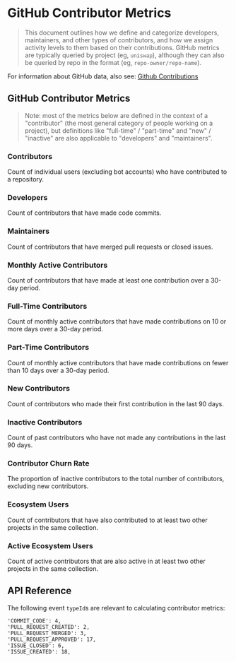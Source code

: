 # GitHub Contributor Metrics

> This document outlines how we define and categorize developers, maintainers, and other types of contributors, and how we assign activity levels to them based on their contributions. GitHub metrics are typically queried by project (eg, `uniswap`), although they can also be queried by repo in the format (eg, `repo-owner/repo-name`).

For information about GitHub data, also see: [Github Contributions](./github_contributions)

## GitHub Contributor Metrics

> Note: most of the metrics below are defined in the context of a "contributor" (the most general category of people working on a project), but definitions like "full-time" / "part-time" and "new" / "inactive" are also applicable to "developers" and "maintainers".

### Contributors

Count of individual users (excluding bot accounts) who have contributed to a repository.

### Developers

Count of contributors that have made code commits.

### Maintainers

Count of contributors that have merged pull requests or closed issues.

### Monthly Active Contributors

Count of contributors that have made at least one contribution over a 30-day period.

### Full-Time Contributors

Count of monthly active contributors that have made contributions on 10 or more days over a 30-day period.

### Part-Time Contributors

Count of monthly active contributors that have made contributions on fewer than 10 days over a 30-day period.

### New Contributors

Count of contributors who made their first contribution in the last 90 days.

### Inactive Contributors

Count of past contributors who have not made any contributions in the last 90 days.

### Contributor Churn Rate

The proportion of inactive contributors to the total number of contributors, excluding new contributors.

### Ecosystem Users

Count of contributors that have also contributed to at least two other projects in the same collection.

### Active Ecosystem Users

Count of active contributors that are also active in at least two other projects in the same collection.

## API Reference

The following event `typeId`s are relevant to calculating contributor metrics:

```
'COMMIT_CODE': 4,
'PULL_REQUEST_CREATED': 2,
'PULL_REQUEST_MERGED': 3,
'PULL_REQUEST_APPROVED': 17,
'ISSUE_CLOSED': 6,
'ISSUE_CREATED': 18,
```
